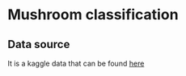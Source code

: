 # Mushroom classification

## Data source
It is a kaggle data that can be found [here](https://www.kaggle.com/datasets/uciml/mushroom-classification)
